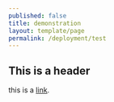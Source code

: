 ```yaml
---
published: false
title: demonstration
layout: template/page
permalink: /deployment/test
---
```


## This is a header

this is a [link](google.com).

